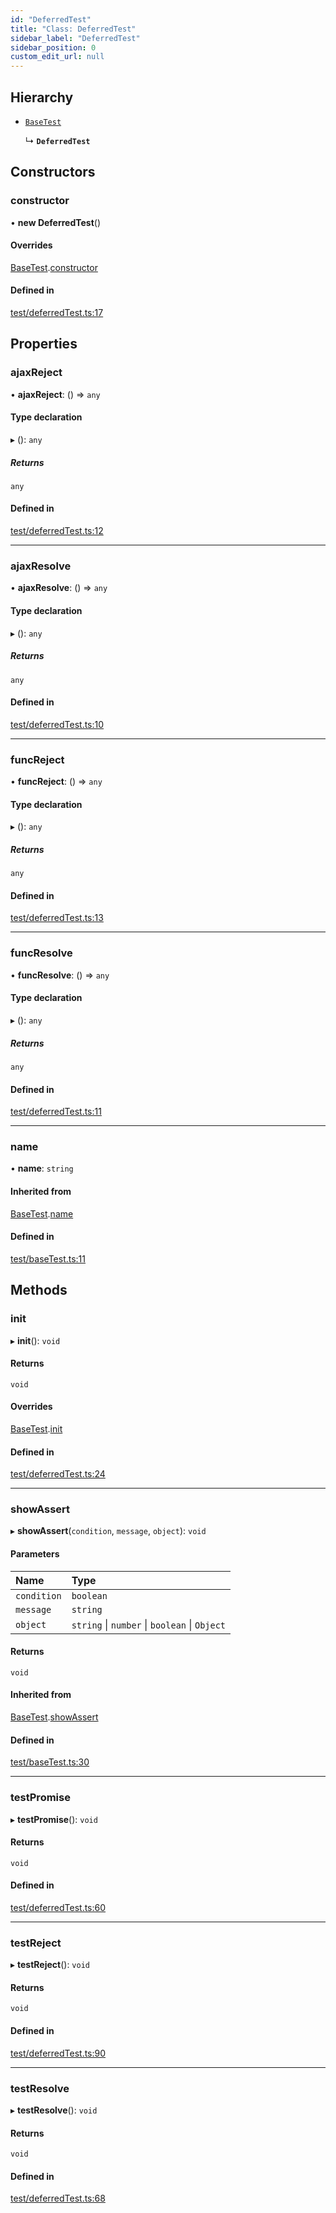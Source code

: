 ```yaml
---
id: "DeferredTest"
title: "Class: DeferredTest"
sidebar_label: "DeferredTest"
sidebar_position: 0
custom_edit_url: null
---
```


## Hierarchy

- [`BaseTest`](BaseTest.md)

  ↳ **`DeferredTest`**

## Constructors

### constructor

• **new DeferredTest**()

#### Overrides

[BaseTest](BaseTest.md).[constructor](BaseTest.md#constructor)

#### Defined in

[test/deferredTest.ts:17](https://github.com/siposdani87/sui-js/blob/8315555/src/test/deferredTest.ts#L17)

## Properties

### ajaxReject

• **ajaxReject**: () => `any`

#### Type declaration

▸ (): `any`

##### Returns

`any`

#### Defined in

[test/deferredTest.ts:12](https://github.com/siposdani87/sui-js/blob/8315555/src/test/deferredTest.ts#L12)

___

### ajaxResolve

• **ajaxResolve**: () => `any`

#### Type declaration

▸ (): `any`

##### Returns

`any`

#### Defined in

[test/deferredTest.ts:10](https://github.com/siposdani87/sui-js/blob/8315555/src/test/deferredTest.ts#L10)

___

### funcReject

• **funcReject**: () => `any`

#### Type declaration

▸ (): `any`

##### Returns

`any`

#### Defined in

[test/deferredTest.ts:13](https://github.com/siposdani87/sui-js/blob/8315555/src/test/deferredTest.ts#L13)

___

### funcResolve

• **funcResolve**: () => `any`

#### Type declaration

▸ (): `any`

##### Returns

`any`

#### Defined in

[test/deferredTest.ts:11](https://github.com/siposdani87/sui-js/blob/8315555/src/test/deferredTest.ts#L11)

___

### name

• **name**: `string`

#### Inherited from

[BaseTest](BaseTest.md).[name](BaseTest.md#name)

#### Defined in

[test/baseTest.ts:11](https://github.com/siposdani87/sui-js/blob/8315555/src/test/baseTest.ts#L11)

## Methods

### init

▸ **init**(): `void`

#### Returns

`void`

#### Overrides

[BaseTest](BaseTest.md).[init](BaseTest.md#init)

#### Defined in

[test/deferredTest.ts:24](https://github.com/siposdani87/sui-js/blob/8315555/src/test/deferredTest.ts#L24)

___

### showAssert

▸ **showAssert**(`condition`, `message`, `object`): `void`

#### Parameters

| Name | Type |
| :------ | :------ |
| `condition` | `boolean` |
| `message` | `string` |
| `object` | `string` \| `number` \| `boolean` \| `Object` |

#### Returns

`void`

#### Inherited from

[BaseTest](BaseTest.md).[showAssert](BaseTest.md#showassert)

#### Defined in

[test/baseTest.ts:30](https://github.com/siposdani87/sui-js/blob/8315555/src/test/baseTest.ts#L30)

___

### testPromise

▸ **testPromise**(): `void`

#### Returns

`void`

#### Defined in

[test/deferredTest.ts:60](https://github.com/siposdani87/sui-js/blob/8315555/src/test/deferredTest.ts#L60)

___

### testReject

▸ **testReject**(): `void`

#### Returns

`void`

#### Defined in

[test/deferredTest.ts:90](https://github.com/siposdani87/sui-js/blob/8315555/src/test/deferredTest.ts#L90)

___

### testResolve

▸ **testResolve**(): `void`

#### Returns

`void`

#### Defined in

[test/deferredTest.ts:68](https://github.com/siposdani87/sui-js/blob/8315555/src/test/deferredTest.ts#L68)
